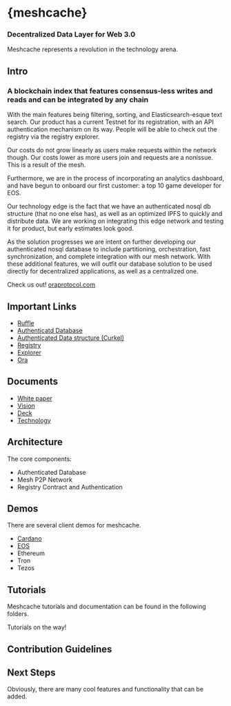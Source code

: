 # {meshcache}
### Decentralized Data Layer for Web 3.0

 Meshcache represents a revolution in the technology arena. 

## Intro

### A blockchain index that features consensus-less writes and reads and can be integrated by any chain

With the main features being filtering, sorting, and Elasticsearch-esque text search.
Our product has a current Testnet for its registration, with an API authentication mechanism on its way. People will be able to check out the registry via the registry explorer. 

Our costs do not grow linearly as users make requests within the network though. Our costs lower as more users join and requests are a nonissue. This is a result of the mesh.

Furthermore, we are in the process of incorporating an analytics dashboard, and have begun to onboard our first customer: a top 10 game developer for EOS.

Our technology edge is the fact that we have an authenticated nosql db structure (that no one else has), as well as an optimized IPFS to quickly and distribute data. We are working on integrating this edge network and testing it for product, but early estimates look good.

As the solution progresses we are intent on further developing our authenticated nosql database to include partitioning, orchestration, fast synchronization, and complete integration with our mesh network. With these additional features, we will outfit our database solution to be used directly for decentralized applications, as well as a centralized one.


Check us out!
[oraprotocol.com](https://www.oraprotocol.com/)

## Important Links

- [Ruffle](https://github.com/chasesmith95/meshcache/tree/master/authenticated%20data/ruffle)
- [Authenticatd Database](https://github.com/chasesmith95/meshcache/tree/master/authenticated%20data)
- [Authenticated Data structure (Curkel)](https://github.com/chasesmith95/meshcache/tree/master/authenticated%20data/curkel-db)
- [Registry](https://github.com/chasesmith95/meshcache/tree/master/registry)
- [Explorer](https://github.com/chasesmith95/meshcache/tree/master/meshcache-explorer)
- [Ora](https://github.com/chasesmith95/ora/blob/master/demo/README.md)
  
## Documents
- [White paper](https://docs.google.com/document/d/1ClcK_PHRY42--Z6huYmXAlD6VUnTquJMVo-gHRejUxg)
- [Vision](https://github.com/chasesmith95/meshcache/blob/master/docs/Vision.md)
- [Deck](https://docs.google.com/presentation/d/18GQehThOp7VNl6xLlPt_mcy19jflA6v-VmS74s90AvM)
- [Technology](https://github.com/chasesmith95/meshcache/blob/master/docs/Vision.md)

## Architecture 
The core components:

- Authenticated Database 
- Mesh P2P Network 
- Registry Contract and Authentication


## Demos
There are several client demos for meshcache. 
  - [Cardano](https://github.com/chasesmith95/meshcache/tree/master/examples/cardano-demo)
  - [EOS](https://github.com/chasesmith95/meshcache/tree/master/examples/eos-demo)
  - Ethereum 
  - Tron 
  - Tezos

## Tutorials
Meshcache tutorials and documentation can be found in the following folders. 

Tutorials on the way!

## Contribution Guidelines

## Next Steps
Obviously, there are many cool features and functionality that can be added.




